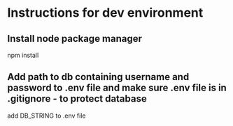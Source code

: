 # Instructions for dev environment

## Install node package manager
npm install

## Add path to db containing username and password to .env file and make sure .env file is in .gitignore - to protect database
add DB_STRING to .env file